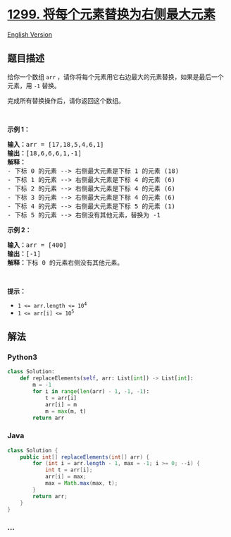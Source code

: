 # [1299. 将每个元素替换为右侧最大元素](https://leetcode.cn/problems/replace-elements-with-greatest-element-on-right-side)

[English Version](/solution/1200-1299/1299.Replace%20Elements%20with%20Greatest%20Element%20on%20Right%20Side/README_EN.md)

## 题目描述

<!-- 这里写题目描述 -->

<p>给你一个数组 <code>arr</code> ，请你将每个元素用它右边最大的元素替换，如果是最后一个元素，用 <code>-1</code> 替换。</p>

<p>完成所有替换操作后，请你返回这个数组。</p>

<p> </p>

<p><strong>示例 1：</strong></p>

<pre>
<strong>输入：</strong>arr = [17,18,5,4,6,1]
<strong>输出：</strong>[18,6,6,6,1,-1]
<strong>解释：</strong>
- 下标 0 的元素 --> 右侧最大元素是下标 1 的元素 (18)
- 下标 1 的元素 --> 右侧最大元素是下标 4 的元素 (6)
- 下标 2 的元素 --> 右侧最大元素是下标 4 的元素 (6)
- 下标 3 的元素 --> 右侧最大元素是下标 4 的元素 (6)
- 下标 4 的元素 --> 右侧最大元素是下标 5 的元素 (1)
- 下标 5 的元素 --> 右侧没有其他元素，替换为 -1
</pre>

<p><strong>示例 2：</strong></p>

<pre>
<strong>输入：</strong>arr = [400]
<strong>输出：</strong>[-1]
<strong>解释：</strong>下标<strong> </strong>0 的元素右侧没有其他元素。
</pre>

<p> </p>

<p><strong>提示：</strong></p>

<ul>
	<li><code>1 <= arr.length <= 10<sup>4</sup></code></li>
	<li><code>1 <= arr[i] <= 10<sup>5</sup></code></li>
</ul>

## 解法

<!-- 这里可写通用的实现逻辑 -->

<!-- tabs:start -->

### **Python3**

<!-- 这里可写当前语言的特殊实现逻辑 -->

```python
class Solution:
    def replaceElements(self, arr: List[int]) -> List[int]:
        m = -1
        for i in range(len(arr) - 1, -1, -1):
            t = arr[i]
            arr[i] = m
            m = max(m, t)
        return arr
```

### **Java**

<!-- 这里可写当前语言的特殊实现逻辑 -->

```java
class Solution {
    public int[] replaceElements(int[] arr) {
        for (int i = arr.length - 1, max = -1; i >= 0; --i) {
            int t = arr[i];
            arr[i] = max;
            max = Math.max(max, t);
        }
        return arr;
    }
}
```

### **...**

```

```

<!-- tabs:end -->
